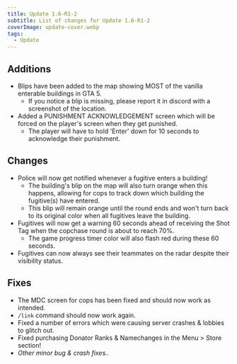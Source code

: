 ```yaml
---
title: Update 1.6-R1-2
subtitle: List of changes for Update 1.6-R1-2
coverImage: update-cover.webp
tags:
  - Update
---
```


## Additions

- Blips have been added to the map showing MOST of the vanilla enterable buildings in GTA 5.
  - If you notice a blip is missing, please report it in discord with a screenshot of the location.
- Added a PUNISHMENT ACKNOWLEDGEMENT screen which will be forced on the player's screen when they get punished.
  - The player will have to hold 'Enter' down for 10 seconds to acknowledge their punishment.

## Changes

- Police will now get notified whenever a fugitive enters a building!
  - The building's blip on the map will also turn orange when this happens, allowing for cops to track down which building the fugitive(s) have entered.
  - This blip will remain orange until the round ends and won't turn back to its original color when all fugitives leave the building.
- Fugitives will now get a warning 60 seconds ahead of receiving the Shot Tag when the copchase round is about to reach 70%.
  - The game progress timer color will also flash red during these 60 seconds.
- Fugitives can now always see their teammates on the radar despite their visibility status.

## Fixes

- The MDC screen for cops has been fixed and should now work as intended.
- `/link` command should now work again.
- Fixed a number of errors which were causing server crashes & lobbies to glitch out.
- Fixed purchasing Donator Ranks & Namechanges in the Menu > Store section!
- _Other minor bug & crash fixes.._
